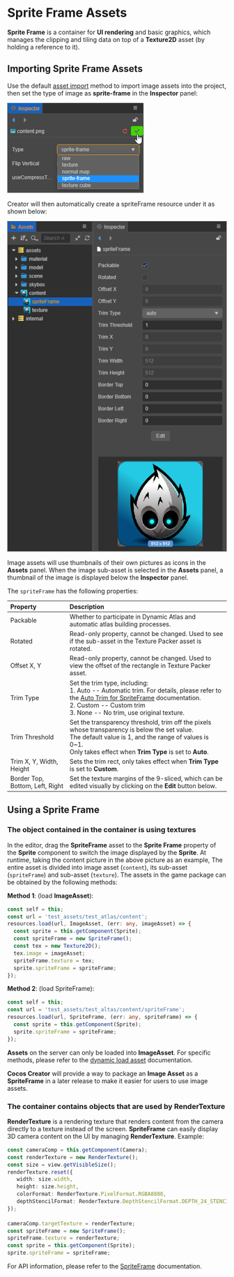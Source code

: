 # Sprite Frame Assets

__Sprite Frame__ is a container for __UI rendering__ and basic graphics, which manages the clipping and tiling data on top of a __Texture2D__ asset (by holding a reference to it).

## Importing Sprite Frame Assets

Use the default [asset import](asset-workflow.md) method to import image assets into the project, then set the type of image as __sprite-frame__ in the __Inspector__ panel:

![set sprite-frame](sprite-frame/set-spriteframe.png)

Creator will then automatically create a spriteFrame resource under it as shown below:

![imported texture](sprite-frame/spriteframe.png)

Image assets will use thumbnails of their own pictures as icons in the __Assets__ panel. When the image sub-asset is selected in the __Assets__ panel, a thumbnail of the image is displayed below the __Inspector__ panel.

The `spriteFrame` has the following properties:

| Property | Description |
| :--- | :--- |
| Packable | Whether to participate in Dynamic Atlas and automatic atlas building processes. |
| Rotated  | Read-only property, cannot be changed. Used to see if the sub-asset in the Texture Packer asset is rotated. |
| Offset X, Y | Read-only property, cannot be changed. Used to view the offset of the rectangle in Texture Packer asset. |
| Trim Type | Set the trim type, including:<br>1. Auto -- Automatic trim. For details, please refer to the [Auto Trim for SpriteFrame](../ui-system/components/engine/trim.md) documentation.<br>2. Custom -- Custom trim<br>3. None -- No trim, use original texture. |
| Trim Threshold | Set the transparency threshold, trim off the pixels whose transparency is below the set value.<br>The default value is 1, and the range of values is 0~1.<br>Only takes effect when __Trim Type__ is set to __Auto__.  |
| Trim X, Y, Width, Height | Sets the trim rect, only takes effect when __Trim Type__ is set to __Custom__. |
| Border Top, Bottom, Left, Right | Set the texture margins of the 9-sliced, which can be edited visually by clicking on the __Edit__ button below.  |

## Using a Sprite Frame

### The object contained in the container is using textures

In the editor, drag the __SpriteFrame__ asset to the __Sprite Frame__ property of the __Sprite__ component to switch the image displayed by the __Sprite__. At runtime, taking the content picture in the above picture as an example, The entire asset is divided into image asset (`content`), its sub-asset (`spriteFrame`) and sub-asset (`texture`). The assets in the game package can be obtained by the following methods:

__Method 1__: (load __ImageAsset__):

```typescript
const self = this;
const url = 'test_assets/test_atlas/content';
resources.load(url, ImageAsset, (err: any, imageAsset) => {
  const sprite = this.getComponent(Sprite);
  const spriteFrame = new SpriteFrame();
  const tex = new Texture2D();
  tex.image = imageAsset;
  spriteFrame.texture = tex;
  sprite.spriteFrame = spriteFrame;
});
```

__Method 2__: (load SpriteFrame):

```typescript
const self = this;
const url = 'test_assets/test_altas/content/spriteFrame';
resources.load(url, SpriteFrame, (err: any, spriteFrame) => {
  const sprite = this.getComponent(Sprite);
  sprite.spriteFrame = spriteFrame;
});
```

__Assets__ on the server can only be loaded into __ImageAsset__. For specific methods, please refer to the [dynamic load asset](./dynamic-load-resources.md) documentation.

__Cocos Creator__ will provide a way to package an __Image Asset__ as a __SpriteFrame__ in a later release to make it easier for users to use image assets.

### The container contains objects that are used by RenderTexture

__RenderTexture__ is a rendering texture that renders content from the camera directly to a texture instead of the screen. __SpriteFrame__ can easily display 3D camera content on the UI by managing __RenderTexture__. Example:

```typescript
const cameraComp = this.getComponent(Camera);
const renderTexture = new RenderTexture();
const size = view.getVisibleSize();
renderTexture.reset({
   width: size.width,
   height: size.height,
   colorFormat: RenderTexture.PixelFormat.RGBA8888,
   depthStencilFormat: RenderTexture.DepthStencilFormat.DEPTH_24_STENCIL_8
});

cameraComp.targetTexture = renderTexture;
const spriteFrame = new SpriteFrame();
spriteFrame.texture = renderTexture;
const sprite = this.getComponent(Sprite);
sprite.spriteFrame = spriteFrame;
```

For API information, please refer to the [SpriteFrame](%__APIDOC__%/en/#/docs/3.4/en/asset/Class/SpriteFrame) documentation.
